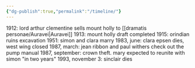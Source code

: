 ```yaml
---
{"dg-publish":true,"permalink":"/timeline/"}
---
```


1912: lord arthur clementine sells mount holly to [[dramatis personae/Auravei\|Auravei]]
1913: mount holly draft completed 
1915: orindian ruins excavation
1951: simon and clara marry
1983, june: clara epsen dies, west wing closed
1987, march: jean ribbon and paul withers check out the pump manual
1987, september: crown theft. mary expected to reunite with simon "in two years"
1993, november 3: sinclair dies